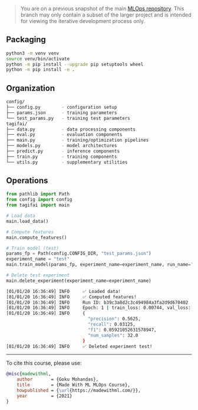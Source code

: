 > You are on a previous snapshot of the main [MLOps repository](https://github.com/GokuMohandas/MLOps). This branch may only contain a subset of the larger project and is intended for viewing the iterative development process only.

## Packaging
```bash
python3 -m venv venv
source venv/bin/activate
python -m pip install --upgrade pip setuptools wheel
python -m pip install -e .
```

## Organization
```bash
config/
├── config.py        - configuration setup
├── params.json      - training parameters
└── test_params.py   - training test parameters
tagifai/
├── data.py          - data processing components
├── eval.py          - evaluation components
├── main.py          - training/optimization pipelines
├── models.py        - model architectures
├── predict.py       - inference components
├── train.py         - training components
└── utils.py         - supplementary utilities
```

## Operations
```python linenums="1"
from pathlib import Path
from config import config
from tagifai import main

# Load data
main.load_data()

# Compute features
main.compute_features()

# Train model (test)
params_fp = Path(config.CONFIG_DIR, "test_params.json")
experiment_name = "test"
main.train_model(params_fp, experiment_name=experiment_name, run_name="model", test_run=True)

# Delete test experiment
main.delete_experiment(experiment_name=experiment_name)
```

```bash
[01/01/20 16:36:49] INFO     ✅ Loaded data!
[01/01/20 16:36:49] INFO     ✅ Computed features!
[01/01/20 16:36:49] INFO     Run ID: b39c3a8d2c3c494984a3fa2d9d670402
[01/01/20 16:36:49] INFO     Epoch: 1 | train_loss: 0.00744, val_loss: 0.00648, lr: 1.02E-04, _patience: 10
[01/01/20 16:36:49] INFO     {
                               "precision": 0.5625,
                               "recall": 0.03125,
                               "f1": 0.05921052631578947,
                               "num_samples": 32.0
                             }
[01/01/20 16:36:49] INFO     ✅ Deleted experiment test!
```

<!-- Citation -->
<hr>
To cite this course, please use:

```bibtex
@misc{madewithml,
    author       = {Goku Mohandas},
    title        = {Made With ML MLOps Course},
    howpublished = {\url{https://madewithml.com/}},
    year         = {2021}
}
```
